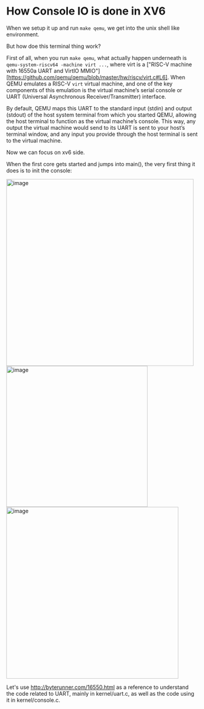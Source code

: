 # How Console IO is done in XV6

When we setup it up and run `make qemu`, we get into the unix shell like environment.

But how doe this terminal thing work?

First of all, when you run `make qemu`, what actually happen underneath is `qemu-system-riscv64 -machine virt ...`, where virt is a ["RISC-V machine with 16550a UART and VirtIO MMIO"][https://github.com/qemu/qemu/blob/master/hw/riscv/virt.c#L6]. When QEMU emulates a RISC-V `virt` virtual machine, and one of the key components of this emulation is the virtual machine’s serial console or UART (Universal Asynchronous Receiver/Transmitter) interface. 

By default, QEMU maps this UART to the standard input (stdin) and output (stdout) of the host system terminal from which you started QEMU, allowing the host terminal to function as the virtual machine’s console. This way, any output the virtual machine would send to its UART is sent to your host’s terminal window, and any input you provide through the host terminal is sent to the virtual machine.

Now we can focus on xv6 side.

When the first core gets started and jumps into main(), the very first thing it does is to init the console:

<img width="493" alt="image" src="https://github.com/user-attachments/assets/777050f3-5dae-4f95-8ac1-717c3edbf042">

<img width="372" alt="image" src="https://github.com/user-attachments/assets/cbcb0c26-7ca4-4f89-b7a5-10c48f6ca316">

<img width="453" alt="image" src="https://github.com/user-attachments/assets/abe2dfa5-dbae-443c-a4aa-bdf419562a4c">

Let's use http://byterunner.com/16550.html as a reference to understand the code related to UART, mainly in kernel/uart.c, as well as the code using it in kernel/console.c.
